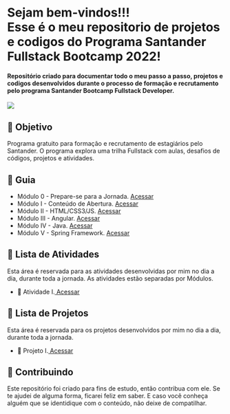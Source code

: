 <h1> 
  Sejam bem-vindos!!! <br>
  Esse é o meu repositorio de projetos e codigos do Programa Santander Fullstack Bootcamp 2022! 
</h1>

<h4> 
  Repositório criado para documentar todo o meu passo a passo, projetos e codigos desenvolvidos durante o processo de formação e recrutamento pelo programa Santander Bootcamp Fullstack Developer.
</h4>

![](https://github.com/Diegojfsr/Santander_Fullstack_Developer/blob/main/Imagens/Santander.jpg)









<h2> 🎯 Objetivo </h2>
  Programa gratuito para formação e recrutamento de estagiários pelo Santander. O programa explora uma trilha Fullstack com aulas, desafios de códigos, projetos e atividades.

<h2 dir="auto"> 🚦 Guia </h2>
<ul dir="auto">
 <li> Módulo 0 - Prepare-se para a Jornada.
 <a href="https://github.com/Diegojfsr/Santander_Fullstack_Developer/tree/main/Modulos/M%C3%B3dulo%200%20-%20Prepare-se%20para%20a%20Jornada"> Acessar </a></li>
 <li> Módulo I - Conteúdo de Abertura. 
 <a href="https://github.com/Diegojfsr/Santander_Fullstack_Developer/tree/main/Modulos/M%C3%B3dulo%20I%20-%20Conte%C3%BAdo%20de%20Abertura"> Acessar </a></li>
 <li> Módulo II - HTML/CSS3/JS. 
 <a href="https://github.com/Diegojfsr/Santander_Fullstack_Developer/tree/main/Modulos/M%C3%B3dulo%20II%20-%20HTMLCSS3JS"> Acessar </a></li>
 <li> Módulo III - Angular. 
 <a href="https://github.com/Diegojfsr/Santander_Fullstack_Developer/tree/main/Modulos/M%C3%B3dulo%20III%20-%20Angular"> Acessar </a></li>
 <li> Módulo IV - Java. 
 <a href="https://github.com/Diegojfsr/Santander_Fullstack_Developer/tree/main/Modulos/M%C3%B3dulo%20IV%20-%20Java"> Acessar </a></li>
 <li> Módulo V - Spring Framework. 
 <a href="https://github.com/Diegojfsr/Santander_Fullstack_Developer/tree/main/Modulos/M%C3%B3dulo%20V%20-%20Spring%20Framework"> Acessar </a></li>
</ul>

<h2 dir="auto"> 📝 Lista de Atividades </h2>
Esta área é reservada para as atividades desenvolvidas por mim no dia a dia, durante toda a jornada.
As atividades estão separadas por Módulos.
<ul dir="auto">
  <li>📝 Atividade I.<a href="https://"> Acessar </a></li>
</ul>


<h2 dir="auto"> 🚩 Lista de Projetos  </h2>
Esta área é reservada para os projetos desenvolvidos por mim no dia a dia, durante toda a jornada.
<ul dir="auto">
  <li> 🚩 Projeto I.<a href="https://"> Acessar </a></li>
</ul>

<h2 dir="auto"> 🤝 Contribuindo </h2>
<p dir="auto">
 Este repositório foi criado para fins de estudo, então contribua com ele. Se te ajudei de alguma forma, ficarei feliz em
saber. E caso você conheça alguém que se identidique com o conteúdo, não deixe de compatilhar.
</p>




<!--
<p dir="auto"> 
 Projeto desenvolvido utilizando a ajuda e os conhecimentos da equipe, 
 <a href=" https://www.dio.me/ "> Digital Innovation One <a href=" https://www.dio.me/"> 
 <strong>  Digital Innovation One ❤️ </strong> </a>
</p>
-->
